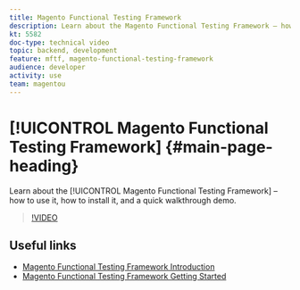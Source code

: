 ```yaml
---
title: Magento Functional Testing Framework
description: Learn about the Magento Functional Testing Framework – how to use it, how to install it, and a quick walkthrough demo.
kt: 5582
doc-type: technical video
topic: backend, development
feature: mftf, magento-functional-testing-framework
audience: developer
activity: use
team: magentou
---
```


# [!UICONTROL Magento Functional Testing Framework] {#main-page-heading}

Learn about the [!UICONTROL Magento Functional Testing Framework] – how to use it, how to install it, and a quick walkthrough demo.

>[!VIDEO](https://video.tv.adobe.com/v/35770?quality=12&learn=on)

## Useful links

* [Magento Functional Testing Framework Introduction](https://devdocs.magento.com/mftf/docs/introduction.html)
* [Magento Functional Testing Framework Getting Started](https://devdocs.magento.com/mftf/docs/getting-started.html)
